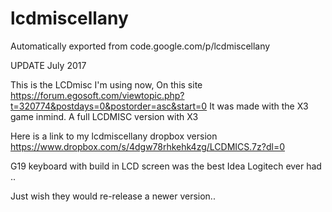 # lcdmiscellany
Automatically exported from code.google.com/p/lcdmiscellany

 UPDATE  July 2017 
 
This is the LCDmisc I'm using now, On this site https://forum.egosoft.com/viewtopic.php?t=320774&postdays=0&postorder=asc&start=0 It was made with the X3 game inmind. A full LCDMISC version with X3

Here is a link to my lcdmiscellany dropbox version https://www.dropbox.com/s/4dgw78rhkehk4zg/LCDMICS.7z?dl=0



G19 keyboard with build in LCD screen was the best Idea Logitech ever had .. 

Just wish they would re-release a newer version.. 
